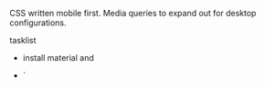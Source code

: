 CSS written mobile first. Media queries to expand out for desktop configurations.

tasklist

- install material and

- `
